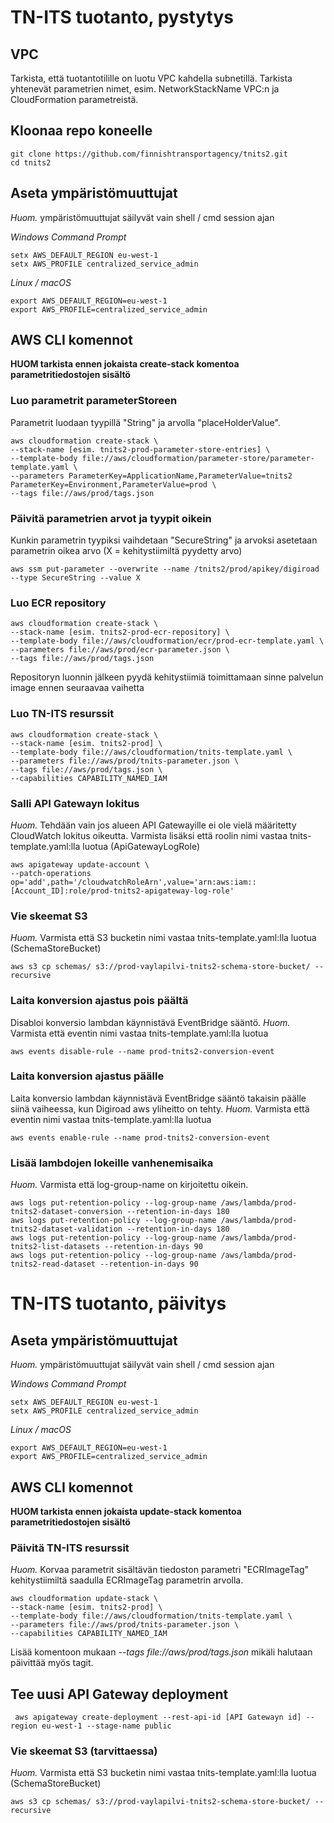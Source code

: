 # TN-ITS tuotanto, pystytys

## VPC
Tarkista, että tuotantotilille on luotu VPC kahdella subnetillä. Tarkista yhtenevät parametrien nimet, esim. NetworkStackName VPC:n ja CloudFormation parametreistä.

## Kloonaa repo koneelle
```
git clone https://github.com/finnishtransportagency/tnits2.git
cd tnits2
```

## Aseta ympäristömuuttujat
*Huom.* ympäristömuuttujat säilyvät vain shell / cmd session ajan

*Windows Command Prompt*
```
setx AWS_DEFAULT_REGION eu-west-1
setx AWS_PROFILE centralized_service_admin
```

*Linux / macOS*
```
export AWS_DEFAULT_REGION=eu-west-1
export AWS_PROFILE=centralized_service_admin
```

## AWS CLI komennot

**HUOM tarkista ennen jokaista create-stack komentoa parametritiedostojen sisältö**

### Luo parametrit parameterStoreen
Parametrit luodaan tyypillä "String" ja arvolla "placeHolderValue".
```
aws cloudformation create-stack \
--stack-name [esim. tnits2-prod-parameter-store-entries] \
--template-body file://aws/cloudformation/parameter-store/parameter-template.yaml \
--parameters ParameterKey=ApplicationName,ParameterValue=tnits2 ParameterKey=Environment,ParameterValue=prod \
--tags file://aws/prod/tags.json
```

### Päivitä parametrien arvot ja tyypit oikein
Kunkin parametrin tyypiksi vaihdetaan "SecureString" ja arvoksi asetetaan parametrin oikea arvo (X = kehitystiimiltä pyydetty arvo)
```
aws ssm put-parameter --overwrite --name /tnits2/prod/apikey/digiroad --type SecureString --value X
```

### Luo ECR repository
```
aws cloudformation create-stack \
--stack-name [esim. tnits2-prod-ecr-repository] \
--template-body file://aws/cloudformation/ecr/prod-ecr-template.yaml \
--parameters file://aws/prod/ecr-parameter.json \
--tags file://aws/prod/tags.json
```
Repositoryn luonnin jälkeen pyydä kehitystiimiä toimittamaan sinne palvelun image ennen seuraavaa vaihetta

### Luo TN-ITS resurssit
```
aws cloudformation create-stack \
--stack-name [esim. tnits2-prod] \
--template-body file://aws/cloudformation/tnits-template.yaml \
--parameters file://aws/prod/tnits-parameter.json \
--tags file://aws/prod/tags.json \
--capabilities CAPABILITY_NAMED_IAM
```

### Salli API Gatewayn lokitus
*Huom.* Tehdään vain jos alueen API Gatewayille ei ole vielä määritetty CloudWatch lokitus oikeutta. Varmista lisäksi että roolin nimi vastaa tnits-template.yaml:lla luotua (ApiGatewayLogRole)
```
aws apigateway update-account \
--patch-operations op='add',path='/cloudwatchRoleArn',value='arn:aws:iam::[Account_ID]:role/prod-tnits2-apigateway-log-role'
```

### Vie skeemat S3
*Huom.* Varmista että S3 bucketin nimi vastaa tnits-template.yaml:lla luotua (SchemaStoreBucket)
```
aws s3 cp schemas/ s3://prod-vaylapilvi-tnits2-schema-store-bucket/ --recursive

```

### Laita konversion ajastus pois päältä
Disabloi konversio lambdan käynnistävä EventBridge sääntö.
*Huom.* Varmista että eventin nimi vastaa tnits-template.yaml:lla luotua
```
aws events disable-rule --name prod-tnits2-conversion-event
```

### Laita konversion ajastus päälle
Laita konversio lambdan käynnistävä EventBridge sääntö takaisin päälle siinä vaiheessa, kun Digiroad aws yliheitto on tehty.
*Huom.* Varmista että eventin nimi vastaa tnits-template.yaml:lla luotua
```
aws events enable-rule --name prod-tnits2-conversion-event
```

### Lisää lambdojen lokeille vanhenemisaika
*Huom.* Varmista että log-group-name on kirjoitettu oikein.

```
aws logs put-retention-policy --log-group-name /aws/lambda/prod-tnits2-dataset-conversion --retention-in-days 180
aws logs put-retention-policy --log-group-name /aws/lambda/prod-tnits2-dataset-validation --retention-in-days 180
aws logs put-retention-policy --log-group-name /aws/lambda/prod-tnits2-list-datasets --retention-in-days 90
aws logs put-retention-policy --log-group-name /aws/lambda/prod-tnits2-read-dataset --retention-in-days 90
```

# TN-ITS tuotanto, päivitys

## Aseta ympäristömuuttujat
*Huom.* ympäristömuuttujat säilyvät vain shell / cmd session ajan

*Windows Command Prompt*
```
setx AWS_DEFAULT_REGION eu-west-1
setx AWS_PROFILE centralized_service_admin
```

*Linux / macOS*
```
export AWS_DEFAULT_REGION=eu-west-1
export AWS_PROFILE=centralized_service_admin
```

## AWS CLI komennot

**HUOM tarkista ennen jokaista update-stack komentoa parametritiedostojen sisältö**

### Päivitä TN-ITS resurssit
*Huom.* Korvaa parametrit sisältävän tiedoston parametri "ECRImageTag" kehitystiimiltä saadulla ECRImageTag parametrin arvolla. 
```
aws cloudformation update-stack \
--stack-name [esim. tnits2-prod] \
--template-body file://aws/cloudformation/tnits-template.yaml \
--parameters file://aws/prod/tnits-parameter.json \
--capabilities CAPABILITY_NAMED_IAM
```
Lisää komentoon mukaan *--tags file://aws/prod/tags.json* mikäli halutaan päivittää myös tagit. 

## Tee uusi API Gateway deployment
```
 aws apigateway create-deployment --rest-api-id [API Gatewayn id] --region eu-west-1 --stage-name public
```

### Vie skeemat S3 (tarvittaessa)
*Huom.* Varmista että S3 bucketin nimi vastaa tnits-template.yaml:lla luotua (SchemaStoreBucket)
```
aws s3 cp schemas/ s3://prod-vaylapilvi-tnits2-schema-store-bucket/ --recursive

```